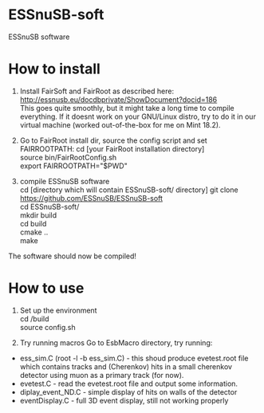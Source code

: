 # ESSnuSB-soft
ESSnuSB software

# How to install
1. Install FairSoft and FairRoot as described here:\
http://essnusb.eu/docdbprivate/ShowDocument?docid=186 \
This goes quite smoothly, but it might take a long time to compile everything. If it doesnt work on your GNU/Linux distro, try to do it in our virtual machine (worked out-of-the-box for me on Mint 18.2).

2. Go to FairRoot install dir, source the config script and set FAIRROOTPATH:
cd [your FairRoot installation directory] \
source bin/FairRootConfig.sh\
export FAIRROOTPATH="$PWD"

3. compile ESSnuSB software\
cd [directory which will contain ESSnuSB-soft/ directory] 
git clone https://github.com/ESSnuSB/ESSnuSB-soft \
cd ESSnuSB-soft/ \
mkdir build \
cd build \
cmake .. \
make

The software should now be compiled!

# How to use
1. Set up the environment \
cd <ESSnuSB-soft directory>/build \
source config.sh

2. Try running macros
Go to EsbMacro directory, try running:
- ess_sim.C (root -l -b ess_sim.C) - this shoud produce evetest.root file which contains tracks and (Cherenkov) hits in a small cherenkov detector using muon as a primary track (for now).
- evetest.C - read the evetest.root file and output some information.
- diplay_event_ND.C - simple display of hits on walls of the detector
- eventDisplay.C - full 3D event display, still not working properly
